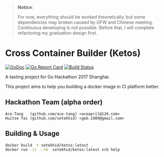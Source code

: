 > **Notice**:
>
> For now, everything should be worked theoretically, but some dependencies may broken caused by GFW and Chinese meeting. Continuous developing is not possible. Before that, I will complete refactoring my graduation design first.

# Cross Container Builder (Ketos)

[![GoDoc](https://godoc.org/github.com/setekhid/ketos?status.svg)](https://godoc.org/github.com/setekhid/ketos) [![Go Report Card](https://goreportcard.com/badge/github.com/setekhid/ketos)](https://goreportcard.com/report/github.com/setekhid/ketos) [![Build Status](https://travis-ci.org/setekhid/ketos.svg?branch=master)](https://travis-ci.org/setekhid/ketos)

A tasting project for Go Hackathon 2017 Shanghai.

This project aims to help you building a docker image in CI platform better.

## Hackathon Team (alpha order)

```
Ace-Tang   (github.com/ace-tang) <aceapril@126.com>
Huitse Tai (github.com/setekhid) <geb.1989@gmail.com>
```

## Building & Usage

```bash
docker build -t setekhid/ketos:latest .
docker run -it --rm  setekhid/ketos:latest xcb help
```
